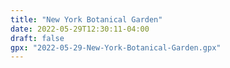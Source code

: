 ```yaml
---
title: "New York Botanical Garden"
date: 2022-05-29T12:30:11-04:00
draft: false
gpx: "2022-05-29-New-York-Botanical-Garden.gpx"
---
```

